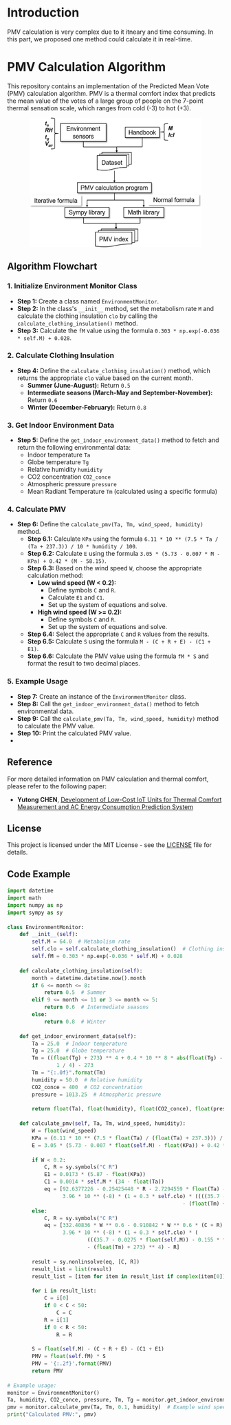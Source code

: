 # Introduction
PMV calculation is very complex due to it itneary and time consuming. In this part, we proposed one method could calculate it in real-time.

# PMV Calculation Algorithm

This repository contains an implementation of the Predicted Mean Vote (PMV) calculation algorithm. PMV is a thermal comfort index that predicts the mean value of the votes of a large group of people on the 7-point thermal sensation scale, which ranges from cold (-3) to hot (+3).
<p align="center">
  <img src="Image/Flow.png" width="400" height='300' alt="Process Flow">
</p>

## Algorithm Flowchart

### 1. Initialize Environment Monitor Class
- **Step 1:** Create a class named `EnvironmentMonitor`.
- **Step 2:** In the class's `__init__` method, set the metabolism rate `M` and calculate the clothing insulation `clo` by calling the `calculate_clothing_insulation()` method.
- **Step 3:** Calculate the `fM` value using the formula `0.303 * np.exp(-0.036 * self.M) + 0.028`.

### 2. Calculate Clothing Insulation
- **Step 4:** Define the `calculate_clothing_insulation()` method, which returns the appropriate `clo` value based on the current month.
  - **Summer (June-August):** Return `0.5`
  - **Intermediate seasons (March-May and September-November):** Return `0.6`
  - **Winter (December-February):** Return `0.8`

### 3. Get Indoor Environment Data
- **Step 5:** Define the `get_indoor_environment_data()` method to fetch and return the following environmental data:
  - Indoor temperature `Ta`
  - Globe temperature `Tg`
  - Relative humidity `humidity`
  - CO2 concentration `CO2_conce`
  - Atmospheric pressure `pressure`
  - Mean Radiant Temperature `Tm` (calculated using a specific formula)

### 4. Calculate PMV
- **Step 6:** Define the `calculate_pmv(Ta, Tm, wind_speed, humidity)` method.
  - **Step 6.1:** Calculate `KPa` using the formula `6.11 * 10 ** (7.5 * Ta / (Ta + 237.3)) / 10 * humidity / 100`.
  - **Step 6.2:** Calculate `E` using the formula `3.05 * (5.73 - 0.007 * M - KPa) + 0.42 * (M - 58.15)`.
  - **Step 6.3:** Based on the wind speed `W`, choose the appropriate calculation method:
    - **Low wind speed (W < 0.2):**
      - Define symbols `C` and `R`.
      - Calculate `E1` and `C1`.
      - Set up the system of equations and solve.
    - **High wind speed (W >= 0.2):**
      - Define symbols `C` and `R`.
      - Set up the system of equations and solve.
  - **Step 6.4:** Select the appropriate `C` and `R` values from the results.
  - **Step 6.5:** Calculate `S` using the formula `M - (C + R + E) - (C1 + E1)`.
  - **Step 6.6:** Calculate the PMV value using the formula `fM * S` and format the result to two decimal places.

### 5. Example Usage
- **Step 7:** Create an instance of the `EnvironmentMonitor` class.
- **Step 8:** Call the `get_indoor_environment_data()` method to fetch environmental data.
- **Step 9:** Call the `calculate_pmv(Ta, Tm, wind_speed, humidity)` method to calculate the PMV value.
- **Step 10:** Print the calculated PMV value.
- 
## Reference
For more detailed information on PMV calculation and thermal comfort, please refer to the following paper:
- __Yutong CHEN__,
[Development of Low-Cost IoT Units for Thermal Comfort Measurement and AC Energy Consumption Prediction System](https://kth-my.sharepoint.com/personal/torunw_ug_kth_se/_layouts/15/onedrive.aspx?ga=1&id=%2Fpersonal%2Ftorunw%5Fug%5Fkth%5Fse%2FDocuments%2Fbox%5Ffiles%2FRoomVent%2FRoomVent%5F2024%5FProceedings%2F240425%201400a%20Session%2026%20IC%20Thermal%20comfort%201%2FPrint%20439%20Final%2Epdf&parent=%2Fpersonal%2Ftorunw%5Fug%5Fkth%5Fse%2FDocuments%2Fbox%5Ffiles%2FRoomVent%2FRoomVent%5F2024%5FProceedings%2F240425%201400a%20Session%2026%20IC%20Thermal%20comfort%201![image](https://github.com/user-attachments/assets/537ab711-703e-4c39-b811-ccc46ccde782)
)

## License
This project is licensed under the MIT License - see the [LICENSE](LICENSE) file for details.

## Code Example

```python
import datetime
import math
import numpy as np
import sympy as sy

class EnvironmentMonitor:
    def __init__(self):
        self.M = 64.0  # Metabolism rate
        self.clo = self.calculate_clothing_insulation()  # Clothing insulation
        self.fM = 0.303 * np.exp(-0.036 * self.M) + 0.028

    def calculate_clothing_insulation(self):
        month = datetime.datetime.now().month
        if 6 <= month <= 8:
            return 0.5  # Summer
        elif 9 <= month <= 11 or 3 <= month <= 5:
            return 0.6  # Intermediate seasons
        else:
            return 0.8  # Winter

    def get_indoor_environment_data(self):
        Ta = 25.0  # Indoor temperature
        Tg = 25.0  # Globe temperature
        Tm = ((float(Tg) + 273) ** 4 + 0.4 * 10 ** 8 * abs(float(Tg) - float(Ta)) ** (1 / 4) * (float(Tg) - float(Ta))) ** (
                1 / 4) - 273
        Tm = "{:.0f}".format(Tm)
        humidity = 50.0  # Relative humidity
        CO2_conce = 400  # CO2 concentration
        pressure = 1013.25  # Atmospheric pressure

        return float(Ta), float(humidity), float(CO2_conce), float(pressure), float(Tm), float(Tg)

    def calculate_pmv(self, Ta, Tm, wind_speed, humidity):
        W = float(wind_speed)
        KPa = (6.11 * 10 ** (7.5 * float(Ta) / (float(Ta) + 237.3))) / 10 * float(humidity) / 100
        E = 3.05 * (5.73 - 0.007 * float(self.M) - float(KPa)) + 0.42 * (float(self.M) - 58.15)

        if W < 0.2:
            C, R = sy.symbols("C R")
            E1 = 0.0173 * (5.87 - float(KPa))
            C1 = 0.0014 * self.M * (34 - float(Ta))
            eq = [92.6377226 - 0.25425448 * R - 2.7294559 * float(Ta) - C,
                  3.96 * 10 ** (-8) * (1 + 0.3 * self.clo) * ((((35.7 - 0.0275 * 64) - 0.155 * self.clo * (C + R)) + 273) ** 4
                                                         - (float(Tm) + 273) ** 4) - R]
        else:
            C, R = sy.symbols("C R")
            eq = [332.40836 * W ** 0.6 - 0.910842 * W ** 0.6 * (C + R) - 9.794 * W ** 0.6 * float(Ta) - C,
                  3.96 * 10 ** (-8) * (1 + 0.3 * self.clo) * (
                          (((35.7 - 0.0275 * float(self.M)) - 0.155 * float(self.clo) * (C + R)) + 273) ** 4
                          - (float(Tm) + 273) ** 4) - R]

        result = sy.nonlinsolve(eq, [C, R])
        result_list = list(result)
        result_list = [item for item in result_list if complex(item[0]).imag == 0 and complex(item[1]).imag == 0]

        for i in result_list:
            C = i[0]
            if 0 < C < 50:
                C = C
            R = i[1]
            if 0 < R < 50:
                R = R

        S = float(self.M) - (C + R + E) - (C1 + E1)
        PMV = float(self.fM) * S
        PMV = '{:.2f}'.format(PMV)
        return PMV

# Example usage:
monitor = EnvironmentMonitor()
Ta, humidity, CO2_conce, pressure, Tm, Tg = monitor.get_indoor_environment_data()
pmv = monitor.calculate_pmv(Ta, Tm, 0.1, humidity)  # Example wind speed
print("Calculated PMV:", pmv)



